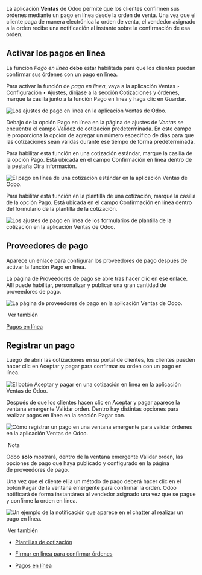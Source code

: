 La aplicación **Ventas** de Odoo permite que los clientes confirmen sus órdenes mediante un pago en línea desde la orden de venta. Una vez que el cliente paga de manera electrónica la orden de venta, el vendedor asignado a la orden recibe una notificación al instante sobre la confirmación de esa orden.

## Activar los pagos en línea[](https://www.odoo.com/documentation/17.0/es/applications/sales/sales/send_quotations/get_paid_to_validate.html#activate-online-payments "Enlazar permanentemente con este título")

La función _Pago en línea_ **debe** estar habilitada para que los clientes puedan confirmar sus órdenes con un pago en línea.

Para activar la función de _pago en línea_, vaya a la aplicación Ventas ‣ Configuración ‣ Ajustes, diríjase a la sección Cotizaciones y órdenes, marque la casilla junto a la función Pago en línea y haga clic en Guardar.

![Los ajustes de pago en línea en la aplicación Ventas de Odoo.](https://www.odoo.com/documentation/17.0/es/_images/online-payment-setting.png)

Debajo de la opción Pago en línea en la página de ajustes de _Ventas_ se encuentra el campo Validez de cotización predeterminada. En este campo le proporciona la opción de agregar un número específico de días para que las cotizaciones sean válidas durante ese tiempo de forma predeterminada.

Para habilitar esta función en una cotización estándar, marque la casilla de la opción Pago. Está ubicada en el campo Confirmación en línea dentro de la pestaña Otra información.

![El pago en línea de una cotización estándar en la aplicación Ventas de Odoo.](https://www.odoo.com/documentation/17.0/es/_images/online-payment-option-quotation.png)

Para habilitar esta función en la plantilla de una cotización, marque la casilla de la opción Pago. Está ubicada en el campo Confirmación en línea dentro del formulario de la plantilla de la cotización.

![Los ajustes de pago en línea de los formularios de plantilla de la cotización en la aplicación Ventas de Odoo.](https://www.odoo.com/documentation/17.0/es/_images/online-payment-option-quotation-template.png)

## Proveedores de pago[](https://www.odoo.com/documentation/17.0/es/applications/sales/sales/send_quotations/get_paid_to_validate.html#payment-providers "Enlazar permanentemente con este título")

Aparece un enlace para configurar los proveedores de pago después de activar la función Pago en línea.

La página de Proveedores de pago se abre tras hacer clic en ese enlace. Allí puede habilitar, personalizar y publicar una gran cantidad de proveedores de pago.

![La página de proveedores de pago en la aplicación Ventas de Odoo.](https://www.odoo.com/documentation/17.0/es/_images/payment-providers-page.png)

 Ver también

[Pagos en línea](https://www.odoo.com/documentation/17.0/es/applications/finance/payment_providers.html)

## Registrar un pago[](https://www.odoo.com/documentation/17.0/es/applications/sales/sales/send_quotations/get_paid_to_validate.html#register-a-payment "Enlazar permanentemente con este título")

Luego de abrir las cotizaciones en su portal de clientes, los clientes pueden hacer clic en Aceptar y pagar para confirmar su orden con un pago en línea.

![El botón Aceptar y pagar en una cotización en línea en la aplicación Ventas de Odoo.](https://www.odoo.com/documentation/17.0/es/_images/accept-and-pay-button.png)

Después de que los clientes hacen clic en Aceptar y pagar aparece la ventana emergente Validar orden. Dentro hay distintas opciones para realizar pagos en línea en la sección Pagar con.

![Cómo registrar un pago en una ventana emergente para validar órdenes en la aplicación Ventas de Odoo.](https://www.odoo.com/documentation/17.0/es/_images/validate-order-pay-with.png)

 Nota

Odoo **solo** mostrará, dentro de la ventana emergente Validar orden, las opciones de pago que haya publicado y configurado en la página de proveedores de pago.

Una vez que el cliente elija un método de pago deberá hacer clic en el botón Pagar de la ventana emergente para confirmar la orden. Odoo notificará de forma instantánea al vendedor asignado una vez que se pague y confirme la orden en línea.

![Un ejemplo de la notificación que aparece en el chatter al realizar un pago en línea.](https://www.odoo.com/documentation/17.0/es/_images/payment-confirmation-notification-chatter.png)

 Ver también

- [Plantillas de cotización](https://www.odoo.com/documentation/17.0/es/applications/sales/sales/send_quotations/quote_template.html)
    
- [Firmar en línea para confirmar órdenes](https://www.odoo.com/documentation/17.0/es/applications/sales/sales/send_quotations/get_signature_to_validate.html)
    
- [Pagos en línea](https://www.odoo.com/documentation/17.0/es/applications/finance/payment_providers.html)